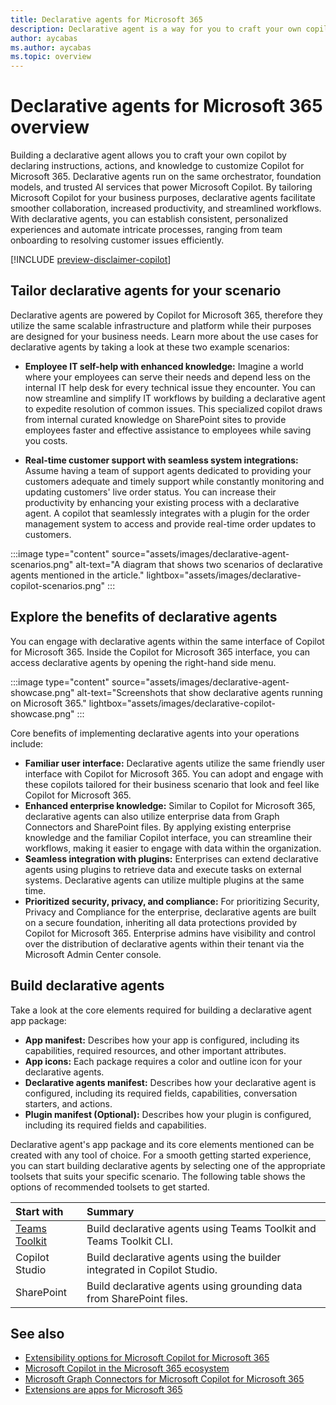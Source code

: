 ```yaml
---
title: Declarative agents for Microsoft 365
description: Declarative agent is a way for you to craft your own copilot by declaring instructions, actions, and knowledge to customize Copilot for Microsoft 365.
author: aycabas
ms.author: aycabas
ms.topic: overview
---
```


# Declarative agents for Microsoft 365 overview

Building a declarative agent allows you to craft your own copilot by declaring instructions, actions, and knowledge to customize Copilot for Microsoft 365. Declarative agents run on the same orchestrator, foundation models, and trusted AI services that power Microsoft Copilot. By tailoring Microsoft Copilot for your business purposes, declarative agents facilitate smoother collaboration, increased productivity, and streamlined workflows. With declarative agents, you can establish consistent, personalized experiences and automate intricate processes, ranging from team onboarding to resolving customer issues efficiently.

[!INCLUDE [preview-disclaimer-copilot](includes/preview-disclaimer-copilot.md)]

## Tailor declarative agents for your scenario

Declarative agents are powered by Copilot for Microsoft 365, therefore they utilize the same scalable infrastructure and platform while their purposes are designed for your business needs. Learn more about the use cases for declarative agents by taking a look at these two example scenarios:

- **Employee IT self-help with enhanced knowledge:** Imagine a world where your employees can serve their needs and depend less on the internal IT help desk for every technical issue they encounter. You can now streamline and simplify IT workflows by building a declarative agent to expedite resolution of common issues. This specialized copilot draws from internal curated knowledge on SharePoint sites to provide employees faster and effective assistance to employees while saving you costs.

- **Real-time customer support with seamless system integrations:** Assume having a team of support agents dedicated to providing your customers adequate and timely support while constantly monitoring and updating customers' live order status. You can increase their productivity by enhancing your existing process with a declarative agent. A copilot that seamlessly integrates with a plugin for the order management system to access and provide real-time order updates to customers.

:::image type="content" source="assets/images/declarative-agent-scenarios.png" alt-text="A diagram that shows two scenarios of declarative agents mentioned in the article." lightbox="assets/images/declarative-copilot-scenarios.png" :::

## Explore the benefits of declarative agents

You can engage with declarative agents within the same interface of Copilot for Microsoft 365. Inside the Copilot for Microsoft 365 interface, you can access declarative agents by opening the right-hand side menu.

:::image type="content" source="assets/images/declarative-agent-showcase.png" alt-text="Screenshots that show declarative agents running on Microsoft 365." lightbox="assets/images/declarative-copilot-showcase.png" :::

Core benefits of implementing declarative agents into your operations include:

- **Familiar user interface:** Declarative agents utilize the same friendly user interface with Copilot for Microsoft 365. You can adopt and engage with these copilots tailored for their business scenario that look and feel like Copilot for Microsoft 365.
- **Enhanced enterprise knowledge:** Similar to Copilot for Microsoft 365, declarative agents can also utilize enterprise data from Graph Connectors and SharePoint files. By applying existing enterprise knowledge and the familiar Copilot interface, you can streamline their workflows, making it easier to engage with data within the organization.
- **Seamless integration with plugins:** Enterprises can extend declarative agents using plugins to retrieve data and execute tasks on external systems. Declarative agents can utilize multiple plugins at the same time.
- **Prioritized security, privacy, and compliance:** For prioritizing Security, Privacy and Compliance for the enterprise, declarative agents are built on a secure foundation, inheriting all data protections provided by Copilot for Microsoft 365. Enterprise admins have visibility and control over the distribution of declarative agents within their tenant via the Microsoft Admin Center console.

## Build declarative agents

Take a look at the core elements required for building a declarative agent app package:

- **App manifest:** Describes how your app is configured, including its capabilities, required resources, and other important attributes.
- **App icons:** Each package requires a color and outline icon for your declarative agents.
- **Declarative agents manifest:** Describes how your declarative agent is configured, including its required fields, capabilities, conversation starters, and actions.
- **Plugin manifest (Optional):** Describes how your plugin is configured, including its required fields and capabilities.

Declarative agent's app package and its core elements mentioned can be created with any tool of choice. For a smooth getting started experience, you can start building declarative agents by selecting one of the appropriate toolsets that suits your specific scenario. The following table shows the options of recommended toolsets to get started.

| **Start with** | **Summary** |
|:------------|:------------|
| [Teams Toolkit](./ttk-declarative-agent-getting-started.md) | Build declarative agents using Teams Toolkit and Teams Toolkit CLI. |
| Copilot Studio | Build declarative agents using the builder integrated in Copilot Studio. |
| SharePoint | Build declarative agents using grounding data from SharePoint files. |

## See also

- [Extensibility options for Microsoft Copilot for Microsoft 365](decision-guide.md)
- [Microsoft Copilot in the Microsoft 365 ecosystem](ecosystem.md)
- [Microsoft Graph Connectors for Microsoft Copilot for Microsoft 365](overview-graph-connector.md)
- [Extensions are apps for Microsoft 365](extensions-are-apps.md)